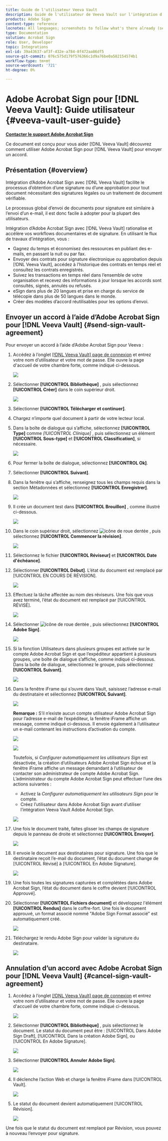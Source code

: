 ```yaml
---
title: Guide de l'utilisateur Veeva Vault
description: Guide de l'utilisateur de Veeva Vault sur l'intégration d'Adobe Sign avec Veeva
products: Adobe Sign
content-type: reference
locnotes: All languages; screenshots to follow what's there already (seems there is a mix within a given language version of the article)
type: Documentation
solution: Acrobat Sign
role: User, Developer
topic: Integrations
exl-id: 39a43637-af3f-432e-a784-8f472aa86df5
source-git-commit: 076c575d179f576366c1d9a76be0a582154574b1
workflow-type: tm+mt
source-wordcount: '721'
ht-degree: 0%

---
```


# Adobe Acrobat Sign pour [!DNL Veeva Vault]: Guide utilisateur {#veeva-vault-user-guide}

[**Contacter le support Adobe Acrobat Sign**](https://adobe.com/go/adobesign-support-center_fr)

Ce document est conçu pour vous aider [!DNL Veeva Vault] découvrez comment utiliser Adobe Acrobat Sign pour [!DNL Veeva Vault] pour envoyer un accord.

## Présentation {#overview}

Intégration d’Adobe Acrobat Sign avec [!DNL Veeva Vault] facilite le processus d’obtention d’une signature ou d’une approbation pour tout document nécessitant des signatures légales ou un traitement de document vérifiable.

Le processus global d’envoi de documents pour signature est similaire à l’envoi d’un e-mail, il est donc facile à adopter pour la plupart des utilisateurs.

Intégration d’Adobe Acrobat Sign avec [!DNL Veeva Vault] rationalise et accélère vos workflows documentaires et de signature. En utilisant le flux de travaux d’intégration, vous :

* Gagnez du temps et économisez des ressources en publiant des e-mails, en passant la nuit ou par fax.
* Envoyer des contrats pour signature électronique ou approbation depuis [!DNL Veeva Vault], accédez à l’historique des contrats en temps réel et consultez les contrats enregistrés.
* Suivez les transactions en temps réel dans l’ensemble de votre organisation et recevez des informations à jour lorsque les accords sont consultés, signés, annulés ou refusés.
* eSign dans plus de 20 langues et prise en charge du service de télécopie dans plus de 50 langues dans le monde.
* Créer des modèles d’accord réutilisables pour les options d’envoi.

## Envoyer un accord à l’aide d’Adobe Acrobat Sign pour [!DNL Veeva Vault] {#send-sign-vault-agreement}

Pour envoyer un accord à l’aide d’Adobe Acrobat Sign pour Veeva :

1. Accédez à l’onglet [[!DNL Veeva Vault] page de connexion](https://login.veevavault.com/) et entrez votre nom d’utilisateur et votre mot de passe. Elle ouvre la page d&#39;accueil de votre chambre forte, comme indiqué ci-dessous.

   ![](images/vault-home.png)

1. Sélectionner **[!UICONTROL Bibliothèque]** , puis sélectionnez **[!UICONTROL Créer]** dans le coin supérieur droit.

   ![](images/create-library.png)

1. Sélectionner **[!UICONTROL Télécharger et continuer]**.

1. Chargez n’importe quel document à partir de votre lecteur local.

1. Dans la boîte de dialogue qui s’affiche, sélectionnez **[!UICONTROL Type]** comme *[!UICONTROL Clinique]* , puis sélectionnez un élément **[!UICONTROL Sous-type]** et **[!UICONTROL Classification]**, si nécessaire.

   ![](images/choose-document-type.png)

1. Pour fermer la boîte de dialogue, sélectionnez **[!UICONTROL Ok]**.

1. Sélectionner **[!UICONTROL Suivant]**.

1. Dans la fenêtre qui s’affiche, renseignez tous les champs requis dans la section Métadonnées et sélectionnez **[!UICONTROL Enregistrer]**.

   ![](images/metadata-details.png)

1. Il crée un document test dans **[!UICONTROL Brouillon]** , comme illustré ci-dessous.

   ![](images/document-draft.png)

1. Dans le coin supérieur droit, sélectionnez ![icône de roue dentée](images/icon-gear.png) , puis sélectionnez **[!UICONTROL Commencer la révision]**.

   ![](images/start-review.png)

1. Sélectionnez le fichier **[!UICONTROL Réviseur]** et **[!UICONTROL Date d&#39;échéance]**.

1. Sélectionner **[!UICONTROL Début]**. L’état du document est remplacé par [!UICONTROL EN COURS DE RÉVISION].

   ![](images/in-review.png)

1. Effectuez la tâche affectée au nom des réviseurs. Une fois que vous avez terminé, l’état du document est remplacé par [!UICONTROL RÉVISÉ].

   ![](images/reviewed-status.png)

1. Sélectionner ![icône de roue dentée](images/icon-gear.png) , puis sélectionnez **[!UICONTROL Adobe Sign]**.

   ![](images/select-adobe-sign.png)

1. Si la fonction Utilisateurs dans plusieurs groupes est activée sur le compte Adobe Acrobat Sign et que l’expéditeur appartient à plusieurs groupes, une boîte de dialogue s’affiche, comme indiqué ci-dessous. Dans la boîte de dialogue, sélectionnez le groupe, puis sélectionnez **[!UICONTROL Suivant]**.

   ![](images/umg-dialog.png)

1. Dans la fenêtre iFrame qui s’ouvre dans Vault, saisissez l’adresse e-mail du destinataire et sélectionnez **[!UICONTROL Suivant]**.

   ![](images/iframe.png)

   **Remarque :** S’il n’existe aucun compte utilisateur Adobe Acrobat Sign pour l’adresse e-mail de l’expéditeur, la fenêtre iFrame affiche un message, comme indiqué ci-dessous. Il envoie également à l’utilisateur un e-mail contenant les instructions d’activation du compte.

   ![](images/iFrame-registration-message.png)

   ![](images/iFrame-confirm-email.png)

   Toutefois, si *Configurer automatiquement les utilisateurs Sign* est désactivée, la création d’utilisateurs Adobe Acrobat Sign échoue et la fenêtre iFrame affiche un message demandant à l’utilisateur de contacter son administrateur de compte Adobe Acrobat Sign. L’administrateur du compte Adobe Acrobat Sign peut effectuer l’une des actions suivantes :

   * Activez la *Configurer automatiquement les utilisateurs Sign* pour le compte.
   * Créez l’utilisateur dans Adobe Acrobat Sign avant d’utiliser l’intégration Veeva Vault Adobe Acrobat Sign.

   ![](images/iFrame-contact-administrator.png)

1. Une fois le document traité, faites glisser les champs de signature depuis le panneau de droite et sélectionnez **[!UICONTROL Envoyer]**.

   ![](images/add-signature-fields.png)

1. Il envoie le document aux destinataires pour signature. Une fois que le destinataire reçoit l’e-mail du document, l’état du document change de [!UICONTROL Révisé] à [!UICONTROL En Adobe Signature].

   ![](images/in-adobe-signing.png)

1. Une fois toutes les signatures capturées et complétées dans Adobe Acrobat Sign, l’état du document dans le coffre devient [!UICONTROL Approuvé].

1. Sélectionner **[!UICONTROL Fichiers document]** et développez l&#39;élément **[!UICONTROL Rendus]** dans le coffre-fort. Une fois le document approuvé, un format associé nommé &quot;Adobe Sign Format associé&quot; est automatiquement créé.

   ![](images/document-files.png)

1. Téléchargez le rendu Adobe Sign pour valider la signature du destinataire.

   ![](images/verify-signature.png)

## Annulation d’un accord avec Adobe Acrobat Sign pour [!DNL Veeva Vault] {#cancel-sign-vault-agreement}

1. Accédez à l’onglet [[!DNL Veeva Vault] page de connexion](https://login.veevavault.com/) et entrez votre nom d’utilisateur et votre mot de passe. Elle ouvre la page d&#39;accueil de votre chambre forte, comme indiqué ci-dessous.

   ![](images/vault-home.png)

1. Sélectionner **[!UICONTROL Bibliothèque]** , puis sélectionnez le document. Le statut du document peut être : [!UICONTROL Dans Adobe Sign Draft], [!UICONTROL Dans la création Adobe Sign], ou [!UICONTROL En Adobe Signature].

   ![](images/document-adobe-sign-authoring.png)

1. Sélectionner **[!UICONTROL Annuler Adobe Sign]**.

   ![](images/cancel-document.png)

1. Il déclenche l’action Web et charge la fenêtre iFrame dans [!UICONTROL Vault].

   ![](images/cancelled-document.png)

1. Le statut du document devient automatiquement [!UICONTROL Révision].

   ![](images/cancel-reviewed.png)

Une fois que le statut du document est remplacé par Révision, vous pouvez à nouveau l’envoyer pour signature.
